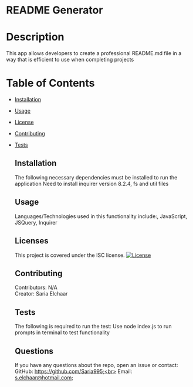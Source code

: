 # README Generator

  # Description
  This app allows developers to create a professional README.md file in a way that is efficient to use when completing projects

  # Table of Contents
  
  * [Installation](#installation)
* [Usage](#usage)
* [License](#license)
* [Contributing](#contributing)
* [Tests](#tests)


  ## Installation
  The following necessary dependencies must be installed to run the application Need to install inquirer version 8.2.4, fs and util files

  ## Usage
  Languages/Technologies used in this functionality include:, JavaScript, JSQuery, Inquirer
  ## Licenses
    This project is covered under the ISC license.
  [![License](https://img.shields.io/badge/License-ISC-blue.svg)](https://opensource.org/licenses/ISC)



  ## Contributing
  Contributors: N/A<br>
  Creator: Saria Elchaar

  ## Tests
  The following is required to run the test: Use node index.js to run prompts in terminal to test functionality

  ## Questions
  If you have any questions about the repo, open an issue or contact:<br>
  GitHub: https://github.com/Saria995;<br>
  Email: s.elchaar@hotmail.com;

